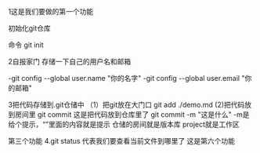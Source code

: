 1这是我们要做的第一个功能

初始化git仓库

命令 git init 


2自报家门 存储一下自己的用户名和邮箱

-git config --global user.name "你的名字"
-git config --global user.email "你的邮箱"

3把代码存储到.git仓储中
（1）把git放在大门口
git add ./demo.md
(2)把代码放到房间里
git commit 这是把代码放到仓库里了
git commit -m "这是什么"  -m是给个提示，“”里面的内容就是提示
仓储的房间就是版本库
project就是工作区


第三个功能
4.git status 代表我们要查看当前文件到哪里了
这是第六个功能